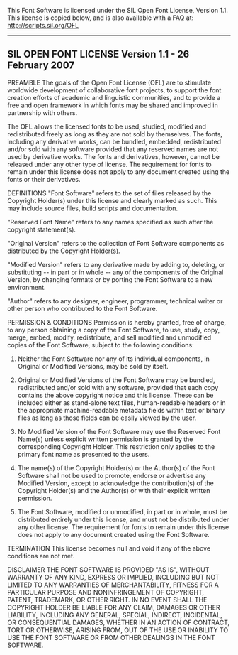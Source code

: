 This Font Software is licensed under the SIL Open Font License, Version 1.1.
This license is copied below, and is also available with a FAQ at:
http://scripts.sil.org/OFL

-----------------------------------------------------------
SIL OPEN FONT LICENSE Version 1.1 - 26 February 2007
-----------------------------------------------------------

PREAMBLE
The goals of the Open Font License (OFL) are to stimulate worldwide
development of collaborative font projects, to support the font creation
efforts of academic and linguistic communities, and to provide a free and
open framework in which fonts may be shared and improved in partnership
with others.

The OFL allows the licensed fonts to be used, studied, modified and
redistributed freely as long as they are not sold by themselves. The
fonts, including any derivative works, can be bundled, embedded, 
redistributed and/or sold with any software provided that any reserved
names are not used by derivative works. The fonts and derivatives,
however, cannot be released under any other type of license. The
requirement for fonts to remain under this license does not apply
to any document created using the fonts or their derivatives.

DEFINITIONS
"Font Software" refers to the set of files released by the Copyright
Holder(s) under this license and clearly marked as such. This may
include source files, build scripts and documentation.

"Reserved Font Name" refers to any names specified as such after the
copyright statement(s).

"Original Version" refers to the collection of Font Software components as
distributed by the Copyright Holder(s).

"Modified Version" refers to any derivative made by adding to, deleting,
or substituting -- in part or in whole -- any of the components of the
Original Version, by changing formats or by porting the Font Software to a
new environment.

"Author" refers to any designer, engineer, programmer, technical
writer or other person who contributed to the Font Software.

PERMISSION & CONDITIONS
Permission is hereby granted, free of charge, to any person obtaining
a copy of the Font Software, to use, study, copy, merge, embed, modify,
redistribute, and sell modified and unmodified copies of the Font
Software, subject to the following conditions:

1) Neither the Font Software nor any of its individual components,
in Original or Modified Versions, may be sold by itself.

2) Original or Modified Versions of the Font Software may be bundled,
redistributed and/or sold with any software, provided that each copy
contains the above copyright notice and this license. These can be
included either as stand-alone text files, human-readable headers or
in the appropriate machine-readable metadata fields within text or
binary files as long as those fields can be easily viewed by the user.

3) No Modified Version of the Font Software may use the Reserved Font
Name(s) unless explicit written permission is granted by the corresponding
Copyright Holder. This restriction only applies to the primary font name as
presented to the users.

4) The name(s) of the Copyright Holder(s) or the Author(s) of the Font
Software shall not be used to promote, endorse or advertise any
Modified Version, except to acknowledge the contribution(s) of the
Copyright Holder(s) and the Author(s) or with their explicit written
permission.

5) The Font Software, modified or unmodified, in part or in whole,
must be distributed entirely under this license, and must not be
distributed under any other license. The requirement for fonts to
remain under this license does not apply to any document created
using the Font Software.

TERMINATION
This license becomes null and void if any of the above conditions are
not met.

DISCLAIMER
THE FONT SOFTWARE IS PROVIDED "AS IS", WITHOUT WARRANTY OF ANY KIND,
EXPRESS OR IMPLIED, INCLUDING BUT NOT LIMITED TO ANY WARRANTIES OF
MERCHANTABILITY, FITNESS FOR A PARTICULAR PURPOSE AND NONINFRINGEMENT
OF COPYRIGHT, PATENT, TRADEMARK, OR OTHER RIGHT. IN NO EVENT SHALL THE
COPYRIGHT HOLDER BE LIABLE FOR ANY CLAIM, DAMAGES OR OTHER LIABILITY,
INCLUDING ANY GENERAL, SPECIAL, INDIRECT, INCIDENTAL, OR CONSEQUENTIAL
DAMAGES, WHETHER IN AN ACTION OF CONTRACT, TORT OR OTHERWISE, ARISING
FROM, OUT OF THE USE OR INABILITY TO USE THE FONT SOFTWARE OR FROM
OTHER DEALINGS IN THE FONT SOFTWARE.